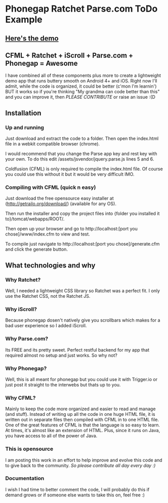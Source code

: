 # Phonegap Ratchet Parse.com ToDo Example

## [Here's the demo](http://outerplex.com/Phonegap-Ratchet-Parse.com-ToDo-Example "Did I mention it's awesome!")

## CFML + Ratchet + iScroll + Parse.com + Phonegap = Awesome

I have combined all of these components plus more to create a lightweight demo app that runs buttery smooth on Android 4+ and iOS. Right now I'll admit, while the code is organized, it could be better (c'mon I'm learnin') BUT it works so if you're thinking "My grandma can code better than this" and you can improve it, then *PLEASE CONTRIBUTE* or raise an issue :{D

## Installation

### Up and running

Just download and extract the code to a folder. Then open the index.html file in a webkit compatible browser (chrome).

I would recommend that you change the Parse app key and rest key with your own. To do this edit /assets/jsvendor/jquery.parse.js lines 5 and 6.

Coldfusion (CFML) is only required to compile the index.html file. Of course you could use this without it but it would be very difficult IMO.

### Compiling with CFML (quick n easy)

Just download the free opensource easy installer at (http://getrailo.org/download/) (available for any OS). 

Then run the installer and copy the project files into {folder you installed it to}/tomcat/webapps/ROOT/. 

Then open up your browser and go to http://localhost:[port you chose]/www/index.cfm to view and test. 

To compile just navigate to http://localhost:[port you chose]/generate.cfm and click the generate button.

## What technologies and why

### Why Ratchet?

Well, I needed a lightweight CSS library so Ratchet was a perfect fit. I only use the Ratchet CSS, not the Ratchet JS.

### Why iScroll?

Because phonegap dosen't natively give you scrollbars which makes for a bad user experience so I added iScroll.

### Why Parse.com?

Its FREE and its pretty sweet. Perfect restful backend for my app that required almost no setup and just works. So why not?

### Why Phonegap? 

Well, this is all meant for phonegap but you could use it with Trigger.io or just post it straight to the interwebs but thats up to you.

### Why CFML?

Mainly to keep the code more organized and easier to read and manage (and stuff). Instead of writing up all the code in one huge HTML file, it is written out in separate files then compiled with CFML in to one HTML file. One of the great features of CFML is that the language is so easy to learn. At times, it's almost like an extension of HTML. Plus, since it runs on Java, you have access to all of the power of Java.

### This is opensource

I am posting this work in an effort to help improve and evolve this code and to give back to the community. *So please contribute all day every day :)*

### Documentation

I wish I had time to better comment the code, I will probably do this if demand grows or if someone else wants to take this on, feel free :)
